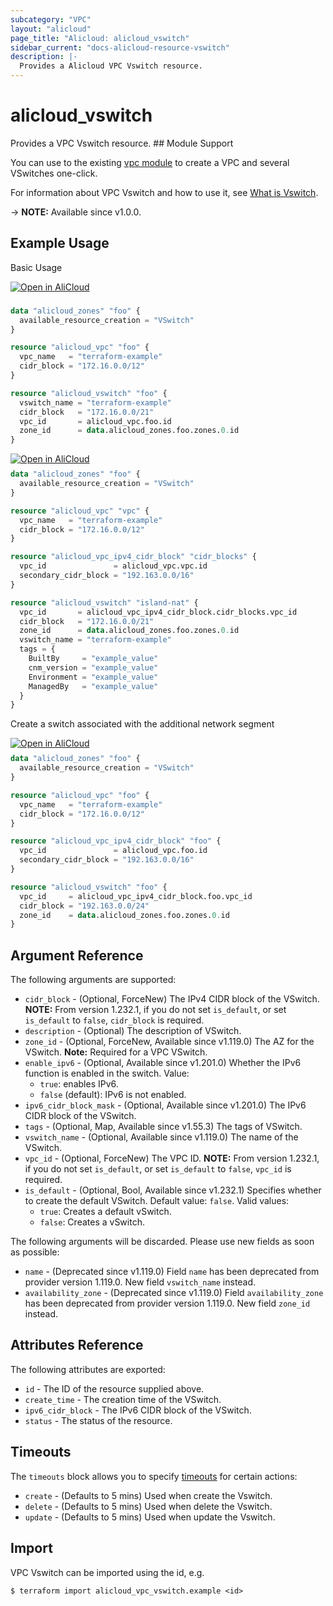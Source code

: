 ```yaml
---
subcategory: "VPC"
layout: "alicloud"
page_title: "Alicloud: alicloud_vswitch"
sidebar_current: "docs-alicloud-resource-vswitch"
description: |-
  Provides a Alicloud VPC Vswitch resource.
---
```


# alicloud_vswitch

Provides a VPC Vswitch resource. ## Module Support

You can use to the existing [vpc module](https://registry.terraform.io/modules/alibaba/vpc/alicloud)  to create a VPC and several VSwitches one-click.

For information about VPC Vswitch and how to use it, see [What is Vswitch](https://www.alibabacloud.com/help/en/virtual-private-cloud/latest/work-with-vswitches).

-> **NOTE:** Available since v1.0.0.

## Example Usage

Basic Usage

<div style="display: block;margin-bottom: 40px;"><div class="oics-button" style="float: right;position: absolute;margin-bottom: 10px;">
  <a href="https://api.aliyun.com/api-tools/terraform?resource=alicloud_vswitch&exampleId=079cdd19-b6f0-13c0-7a5d-4d84f66e1832cc04102f&activeTab=example&spm=docs.r.vswitch.0.079cdd19b6&intl_lang=EN_US" target="_blank">
    <img alt="Open in AliCloud" src="https://img.alicdn.com/imgextra/i1/O1CN01hjjqXv1uYUlY56FyX_!!6000000006049-55-tps-254-36.svg" style="max-height: 44px; max-width: 100%;">
  </a>
</div></div>

```terraform

data "alicloud_zones" "foo" {
  available_resource_creation = "VSwitch"
}

resource "alicloud_vpc" "foo" {
  vpc_name   = "terraform-example"
  cidr_block = "172.16.0.0/12"
}

resource "alicloud_vswitch" "foo" {
  vswitch_name = "terraform-example"
  cidr_block   = "172.16.0.0/21"
  vpc_id       = alicloud_vpc.foo.id
  zone_id      = data.alicloud_zones.foo.zones.0.id
}
```

<div style="display: block;margin-bottom: 40px;"><div class="oics-button" style="float: right;position: absolute;margin-bottom: 10px;">
  <a href="https://api.aliyun.com/api-tools/terraform?resource=alicloud_vswitch&exampleId=1a612892-3673-e700-0582-e5ae4685652a5322921c&activeTab=example&spm=docs.r.vswitch.1.1a61289236&intl_lang=EN_US" target="_blank">
    <img alt="Open in AliCloud" src="https://img.alicdn.com/imgextra/i1/O1CN01hjjqXv1uYUlY56FyX_!!6000000006049-55-tps-254-36.svg" style="max-height: 44px; max-width: 100%;">
  </a>
</div></div>

```terraform
data "alicloud_zones" "foo" {
  available_resource_creation = "VSwitch"
}

resource "alicloud_vpc" "vpc" {
  vpc_name   = "terraform-example"
  cidr_block = "172.16.0.0/12"
}

resource "alicloud_vpc_ipv4_cidr_block" "cidr_blocks" {
  vpc_id               = alicloud_vpc.vpc.id
  secondary_cidr_block = "192.163.0.0/16"
}

resource "alicloud_vswitch" "island-nat" {
  vpc_id       = alicloud_vpc_ipv4_cidr_block.cidr_blocks.vpc_id
  cidr_block   = "172.16.0.0/21"
  zone_id      = data.alicloud_zones.foo.zones.0.id
  vswitch_name = "terraform-example"
  tags = {
    BuiltBy     = "example_value"
    cnm_version = "example_value"
    Environment = "example_value"
    ManagedBy   = "example_value"
  }
}
```

Create a switch associated with the additional network segment

<div style="display: block;margin-bottom: 40px;"><div class="oics-button" style="float: right;position: absolute;margin-bottom: 10px;">
  <a href="https://api.aliyun.com/api-tools/terraform?resource=alicloud_vswitch&exampleId=30815915-965a-c6c1-bc30-cdf2de837f7b514f99f4&activeTab=example&spm=docs.r.vswitch.2.3081591596&intl_lang=EN_US" target="_blank">
    <img alt="Open in AliCloud" src="https://img.alicdn.com/imgextra/i1/O1CN01hjjqXv1uYUlY56FyX_!!6000000006049-55-tps-254-36.svg" style="max-height: 44px; max-width: 100%;">
  </a>
</div></div>

```terraform
data "alicloud_zones" "foo" {
  available_resource_creation = "VSwitch"
}

resource "alicloud_vpc" "foo" {
  vpc_name   = "terraform-example"
  cidr_block = "172.16.0.0/12"
}

resource "alicloud_vpc_ipv4_cidr_block" "foo" {
  vpc_id               = alicloud_vpc.foo.id
  secondary_cidr_block = "192.163.0.0/16"
}

resource "alicloud_vswitch" "foo" {
  vpc_id     = alicloud_vpc_ipv4_cidr_block.foo.vpc_id
  cidr_block = "192.163.0.0/24"
  zone_id    = data.alicloud_zones.foo.zones.0.id
}
```

## Argument Reference

The following arguments are supported:

* `cidr_block` - (Optional, ForceNew) The IPv4 CIDR block of the VSwitch. **NOTE:** From version 1.232.1, if you do not set `is_default`, or set `is_default` to `false`, `cidr_block` is required.
* `description` - (Optional) The description of VSwitch.
* `zone_id` - (Optional, ForceNew, Available since v1.119.0) The AZ for the VSwitch. **Note:** Required for a VPC VSwitch.
* `enable_ipv6` - (Optional, Available since v1.201.0) Whether the IPv6 function is enabled in the switch. Value:
  - `true`: enables IPv6.
  - `false` (default): IPv6 is not enabled.
* `ipv6_cidr_block_mask` - (Optional, Available since v1.201.0) The IPv6 CIDR block of the VSwitch.
* `tags` - (Optional, Map, Available since v1.55.3) The tags of VSwitch.
* `vswitch_name` - (Optional, Available since v1.119.0) The name of the VSwitch.
* `vpc_id` - (Optional, ForceNew) The VPC ID. **NOTE:** From version 1.232.1, if you do not set `is_default`, or set `is_default` to `false`, `vpc_id` is required.
* `is_default` - (Optional, Bool, Available since v1.232.1) Specifies whether to create the default VSwitch. Default value: `false`. Valid values:
  - `true`: Creates a default vSwitch.
  - `false`: Creates a vSwitch.

The following arguments will be discarded. Please use new fields as soon as possible:
* `name` - (Deprecated since v1.119.0) Field `name` has been deprecated from provider version 1.119.0. New field `vswitch_name` instead.
* `availability_zone` - (Deprecated since v1.119.0) Field `availability_zone` has been deprecated from provider version 1.119.0. New field `zone_id` instead.


## Attributes Reference

The following attributes are exported:
* `id` - The ID of the resource supplied above.
* `create_time` - The creation time of the VSwitch.
* `ipv6_cidr_block` - The IPv6 CIDR block of the VSwitch.
* `status` - The status of the resource.

## Timeouts

The `timeouts` block allows you to specify [timeouts](https://www.terraform.io/docs/configuration-0-11/resources.html#timeouts) for certain actions:
* `create` - (Defaults to 5 mins) Used when create the Vswitch.
* `delete` - (Defaults to 5 mins) Used when delete the Vswitch.
* `update` - (Defaults to 5 mins) Used when update the Vswitch.

## Import

VPC Vswitch can be imported using the id, e.g.

```shell
$ terraform import alicloud_vpc_vswitch.example <id>
```
